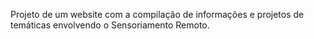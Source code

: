 Projeto de um website com a compilação de informações e projetos de temáticas envolvendo o Sensoriamento Remoto.
